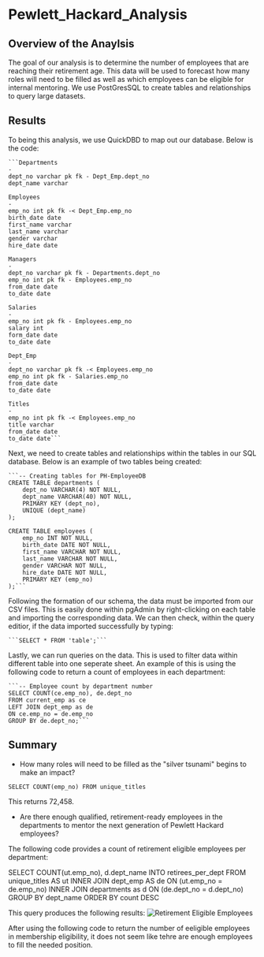 # Pewlett_Hackard_Analysis

## Overview of the Anaylsis
The goal of our analysis is to determine the number of employees that are reaching their retirement age. This data will be used to forecast how many roles will need to be filled as well as which employees can be eligible for internal mentoring. We use PostGresSQL to create tables and relationships to query large datasets. 

## Results

To being this analysis, we use QuickDBD to map out our database. Below is the code:

    ```Departments
    -
    dept_no varchar pk fk - Dept_Emp.dept_no
    dept_name varchar

    Employees
    -
    emp_no int pk fk -< Dept_Emp.emp_no
    birth_date date
    first_name varchar
    last_name varchar
    gender varchar
    hire_date date

    Managers
    -
    dept_no varchar pk fk - Departments.dept_no
    emp_no int pk fk - Employees.emp_no
    from_date date
    to_date date

    Salaries
    -
    emp_no int pk fk - Employees.emp_no
    salary int
    form_date date
    to_date date

    Dept_Emp
    -
    dept_no varchar pk fk -< Employees.emp_no
    emp_no int pk fk - Salaries.emp_no
    from_date date
    to_date date

    Titles
    -
    emp_no int pk fk -< Employees.emp_no
    title varchar 
    from_date date
    to_date date```

Next, we need to create tables and relationships within the tables in our SQL database. Below is an example of two tables being created:

    ```-- Creating tables for PH-EmployeeDB
    CREATE TABLE departments (
        dept_no VARCHAR(4) NOT NULL,
        dept_name VARCHAR(40) NOT NULL,
        PRIMARY KEY (dept_no),
        UNIQUE (dept_name)
    );

    CREATE TABLE employees (
	    emp_no INT NOT NULL,
        birth_date DATE NOT NULL,
        first_name VARCHAR NOT NULL,
        last_name VARCHAR NOT NULL,
        gender VARCHAR NOT NULL,
        hire_date DATE NOT NULL,
        PRIMARY KEY (emp_no)
    );```

Following the formation of our schema, the data must be imported from our CSV files. This is easily done within pgAdmin by right-clicking on each table and importing the corresponding data. We can then check, within the query editior, if the data imported successfully by typing: 
    
    ```SELECT * FROM 'table';```

Lastly, we can run queries on the data. This is used to filter data within different table into one seperate sheet. An example of this is using the following code to return a count of employees in each department: 

    ```-- Employee count by department number
    SELECT COUNT(ce.emp_no), de.dept_no
    FROM current_emp as ce
    LEFT JOIN dept_emp as de
    ON ce.emp_no = de.emp_no
    GROUP BY de.dept_no;```


## Summary
- How many roles will need to be filled as the "silver tsunami" begins to make an impact?

```SELECT COUNT(emp_no) FROM unique_titles```

This returns 72,458. 

- Are there enough qualified, retirement-ready employees in the departments to mentor the next generation of Pewlett Hackard employees?

The following code provides a count of retirement eligible employees per department:

SELECT COUNT(ut.emp_no), d.dept_name
		INTO retirees_per_dept
		FROM unique_titles AS ut
		INNER JOIN dept_emp AS de
		ON (ut.emp_no = de.emp_no)
		INNER JOIN departments as d
		ON (de.dept_no = d.dept_no)
		GROUP BY dept_name
		ORDER BY count DESC

This query produces the following results: ![Retirement Eligible Employees](https://)

After using the following code to return the number of eeligible employees in membership eligibility, it does not seem like tehre are enough employees to fill the needed position. 